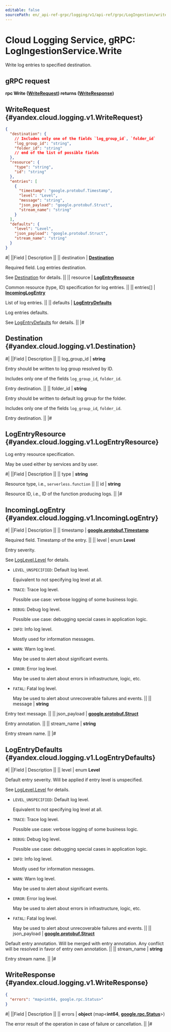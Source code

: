 ```yaml
---
editable: false
sourcePath: en/_api-ref-grpc/logging/v1/api-ref/grpc/LogIngestion/write.md
---
```


# Cloud Logging Service, gRPC: LogIngestionService.Write

Write log entries to specified destination.

## gRPC request

**rpc Write ([WriteRequest](#yandex.cloud.logging.v1.WriteRequest)) returns ([WriteResponse](#yandex.cloud.logging.v1.WriteResponse))**

## WriteRequest {#yandex.cloud.logging.v1.WriteRequest}

```json
{
  "destination": {
    // Includes only one of the fields `log_group_id`, `folder_id`
    "log_group_id": "string",
    "folder_id": "string"
    // end of the list of possible fields
  },
  "resource": {
    "type": "string",
    "id": "string"
  },
  "entries": [
    {
      "timestamp": "google.protobuf.Timestamp",
      "level": "Level",
      "message": "string",
      "json_payload": "google.protobuf.Struct",
      "stream_name": "string"
    }
  ],
  "defaults": {
    "level": "Level",
    "json_payload": "google.protobuf.Struct",
    "stream_name": "string"
  }
}
```

#|
||Field | Description ||
|| destination | **[Destination](#yandex.cloud.logging.v1.Destination)**

Required field. Log entries destination.

See [Destination](#yandex.cloud.logging.v1.Destination) for details. ||
|| resource | **[LogEntryResource](#yandex.cloud.logging.v1.LogEntryResource)**

Common resource (type, ID) specification for log entries. ||
|| entries[] | **[IncomingLogEntry](#yandex.cloud.logging.v1.IncomingLogEntry)**

List of log entries. ||
|| defaults | **[LogEntryDefaults](#yandex.cloud.logging.v1.LogEntryDefaults)**

Log entries defaults.

See [LogEntryDefaults](#yandex.cloud.logging.v1.LogEntryDefaults) for details. ||
|#

## Destination {#yandex.cloud.logging.v1.Destination}

#|
||Field | Description ||
|| log_group_id | **string**

Entry should be written to log group resolved by ID.

Includes only one of the fields `log_group_id`, `folder_id`.

Entry destination. ||
|| folder_id | **string**

Entry should be written to default log group for the folder.

Includes only one of the fields `log_group_id`, `folder_id`.

Entry destination. ||
|#

## LogEntryResource {#yandex.cloud.logging.v1.LogEntryResource}

Log entry resource specification.

May be used either by services and by user.

#|
||Field | Description ||
|| type | **string**

Resource type, i.e., `serverless.function` ||
|| id | **string**

Resource ID, i.e., ID of the function producing logs. ||
|#

## IncomingLogEntry {#yandex.cloud.logging.v1.IncomingLogEntry}

#|
||Field | Description ||
|| timestamp | **[google.protobuf.Timestamp](https://developers.google.com/protocol-buffers/docs/reference/google.protobuf#timestamp)**

Required field. Timestamp of the entry. ||
|| level | enum **Level**

Entry severity.

See [LogLevel.Level](/docs/logging/api-ref/grpc/Export/run#yandex.cloud.logging.v1.LogLevel.Level) for details.

- `LEVEL_UNSPECIFIED`: Default log level.

  Equivalent to not specifying log level at all.
- `TRACE`: Trace log level.

  Possible use case: verbose logging of some business logic.
- `DEBUG`: Debug log level.

  Possible use case: debugging special cases in application logic.
- `INFO`: Info log level.

  Mostly used for information messages.
- `WARN`: Warn log level.

  May be used to alert about significant events.
- `ERROR`: Error log level.

  May be used to alert about errors in infrastructure, logic, etc.
- `FATAL`: Fatal log level.

  May be used to alert about unrecoverable failures and events. ||
|| message | **string**

Entry text message. ||
|| json_payload | **[google.protobuf.Struct](https://developers.google.com/protocol-buffers/docs/reference/csharp/class/google/protobuf/well-known-types/struct)**

Entry annotation. ||
|| stream_name | **string**

Entry stream name. ||
|#

## LogEntryDefaults {#yandex.cloud.logging.v1.LogEntryDefaults}

#|
||Field | Description ||
|| level | enum **Level**

Default entry severity.
Will be applied if entry level is unspecified.

See [LogLevel.Level](/docs/logging/api-ref/grpc/Export/run#yandex.cloud.logging.v1.LogLevel.Level) for details.

- `LEVEL_UNSPECIFIED`: Default log level.

  Equivalent to not specifying log level at all.
- `TRACE`: Trace log level.

  Possible use case: verbose logging of some business logic.
- `DEBUG`: Debug log level.

  Possible use case: debugging special cases in application logic.
- `INFO`: Info log level.

  Mostly used for information messages.
- `WARN`: Warn log level.

  May be used to alert about significant events.
- `ERROR`: Error log level.

  May be used to alert about errors in infrastructure, logic, etc.
- `FATAL`: Fatal log level.

  May be used to alert about unrecoverable failures and events. ||
|| json_payload | **[google.protobuf.Struct](https://developers.google.com/protocol-buffers/docs/reference/csharp/class/google/protobuf/well-known-types/struct)**

Default entry annotation.
Will be merged with entry annotation.
Any conflict will be resolved in favor of entry own annotation. ||
|| stream_name | **string**

Entry stream name. ||
|#

## WriteResponse {#yandex.cloud.logging.v1.WriteResponse}

```json
{
  "errors": "map<int64, google.rpc.Status>"
}
```

#|
||Field | Description ||
|| errors | **object** (map<**int64**, **[google.rpc.Status](https://cloud.google.com/tasks/docs/reference/rpc/google.rpc#status)**>)

The error result of the operation in case of failure or cancellation. ||
|#